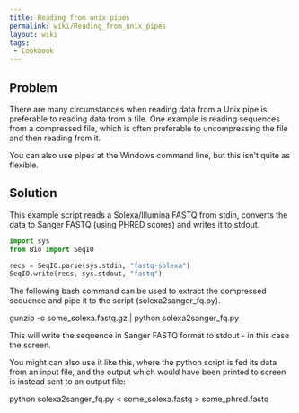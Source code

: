 ```yaml
---
title: Reading from unix pipes
permalink: wiki/Reading_from_unix_pipes
layout: wiki
tags:
 - Cookbook
---
```


Problem
-------

There are many circumstances when reading data from a Unix pipe is
preferable to reading data from a file. One example is reading sequences
from a compressed file, which is often preferable to uncompressing the
file and then reading from it.

You can also use pipes at the Windows command line, but this isn't quite
as flexible.

Solution
--------

This example script reads a Solexa/Illumina FASTQ from stdin, converts
the data to Sanger FASTQ (using PHRED scores) and writes it to stdout.

``` python
import sys
from Bio import SeqIO

recs = SeqIO.parse(sys.stdin, "fastq-solexa")
SeqIO.write(recs, sys.stdout, "fastq")
```

The following bash command can be used to extract the compressed
sequence and pipe it to the script (solexa2sanger\_fq.py).

<bash> gunzip -c some\_solexa.fastq.gz | python solexa2sanger\_fq.py
</bash>

This will write the sequence in Sanger FASTQ format to stdout - in this
case the screen.

You might can also use it like this, where the python script is fed its
data from an input file, and the output which would have been printed to
screen is instead sent to an output file:

<bash> python solexa2sanger\_fq.py &lt; some\_solexa.fastq &gt;
some\_phred.fastq </bash>
